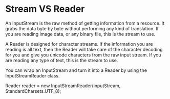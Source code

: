 # Stream VS Reader
An InputStream is the raw method of getting information from a resource. It grabs the data byte by byte without performing any kind of translation. If you are reading image data, or any binary file, this is the stream to use.

A Reader is designed for character streams. If the information you are reading is all text, then the Reader will take care of the character decoding for you and give you unicode characters from the raw input stream. If you are reading any type of text, this is the stream to use.

You can wrap an InputStream and turn it into a Reader by using the InputStreamReader class.

Reader reader = new InputStreamReader(inputStream, StandardCharsets.UTF_8);